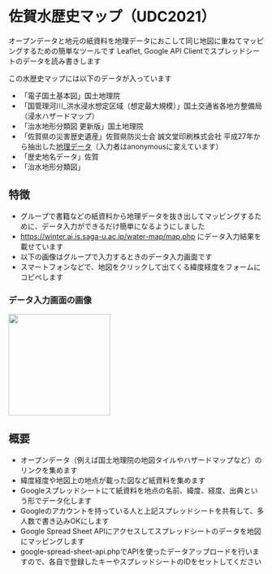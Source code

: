 # 佐賀水歴史マップ（UDC2021）

オープンデータと地元の紙資料を地理データにおこして同じ地図に重ねてマッピングするための簡単なツールです
Leaflet, Google API Clientでスプレッドシートのデータを読み書きします

この水歴史マップには以下のデータが入っています
- 「電子国土基本図」国土地理院
- 「国管理河川_洪水浸水想定区域（想定最大規模）」国土交通省各地方整備局（浸水ハザードマップ）
- 「治水地形分類図 更新版」国土地理院
- 「佐賀県の災害歴史遺産」佐賀県防災士会 誠文堂印刷株式会社 平成27年から抽出した[地理データ](https://docs.google.com/spreadsheets/d/1VPCFGAjPtlZ-VbG1cnmNBH4UURTKLKXuFp2ebWKoxck/edit#gid=0)（入力者はanonymousに変えています）
- 「歴史地名データ」佐賀
- 「治水地形分類図」

## 特徴

- グループで書籍などの紙資料から地理データを抜き出してマッピングするために、データ入力ができるだけ簡単になるようにしました
- https://winter.ai.is.saga-u.ac.jp/water-map/map.php にデータ入力結果を載せています
- 以下の画像はグループで入力するときのデータ入力画面です
- スマートフォンなどで、地図をクリックして出てくる緯度経度をフォームにコピペします

### データ入力画面の画像
<img src="https://user-images.githubusercontent.com/2604408/150478503-839cd712-68d6-422b-b76f-c35c033e02d2.png" width="200px">

## 概要
- オープンデータ（例えば国土地理院の地図タイルやハザードマップなど）のリンクを集めます
- 緯度経度や地図上の地点が載った図など紙資料を集めます
- Googleスプレッドシートにて紙資料を地点の名前、緯度、経度、出典という形でデータ化します
- Googleのアカウントを持っている人と上記スプレッドシートを共有して、多人数で書き込みOKにします
- Google Spread Sheet APIにアクセスしてスプレッドシートのデータを地図にマッピングします
- google-spread-sheet-api.phpでAPIを使ったデータアップロードを行いますので、各自で登録したキーやスプレッドシートのIDをセットしてください
